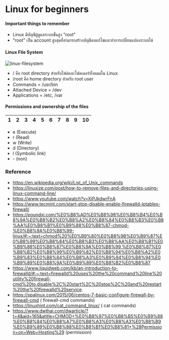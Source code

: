 # Linux for beginners

#### Important things to remember

- Linux มีบัญชีผู้ดูแลระบบขั้นสูง "root"
- "root" เป็น account สูงสุดที่สามารถสร้างบัญชีลบแก้ไขและทำการเปลี่ยนแปลงระบบได้

#### Linux File System

![linux-filesystem](https://user-images.githubusercontent.com/15135199/100316088-66e4f380-2fec-11eb-9566-b1bea2de44bb.png)

- / คือ root directory สำหรับไฟล์และโฟลเดอร์ทั้งหมดใน Linux
- /root คือ home directory สำหรับ root user
- Commands = /usr/bin
- Attached Device = /dev
- Applications = /etc, /var

#### Permissions and ownership of the files

| 1 | 2 | 3 | 4 | 5 | 6 | 7 | 8 | 9 | 10 | 
| - | - | - | - | - | - | - | - | - | - |


- e (Execute)
- r (Read)
- w (Write)
- d (Directory)
- l (Symbolic link)
- <string>-</strong> (non)


### Reference

- https://en.wikipedia.org/wiki/List_of_Unix_commands
- https://linuxize.com/post/how-to-remove-files-and-directories-using-linux-command-line/
- https://www.youtube.com/watch?v=XiPJkdwrFnA
- https://www.tecmint.com/start-stop-disable-enable-firewalld-iptables-firewall/
- https://poundxi.com/%E0%B8%AD%E0%B8%98%E0%B8%B4%E0%B8%9A%E0%B8%B2%E0%B8%A2%E0%B8%84%E0%B8%B3%E0%B8%AA%E0%B8%B1%E0%B9%88%E0%B8%87-chmod-%E0%B8%9A%E0%B8%99-linux/#:~:text=chmod%20%E0%B9%80%E0%B8%9B%E0%B9%87%E0%B8%99%E0%B8%84%E0%B8%B3%E0%B8%AA%E0%B8%B1%E0%B9%88%E0%B8%87%E0%B8%9A%E0%B8%99,%E0%B8%87%E0%B8%B2%E0%B8%99%E0%B9%82%E0%B8%94%E0%B8%A2%E0%B9%83%E0%B8%84%E0%B8%A3%E0%B9%84%E0%B8%94%E0%B9%89%E0%B8%9A%E0%B9%89%E0%B8%B2%E0%B8%87
- https://www.liquidweb.com/kb/an-introduction-to-firewalld/#:~:text=firewalld%20uses%20the%20command%20line%20utility%20firewall-cmd%20to,disable%2C%20start%2C%20stop%2C%20and%20restart%20the%20firewalld%20service.
- https://spalinux.com/2015/06/centos-7-basic-configure-firewall-by-firewall-cmd ( firewall-cmd commands)
- https://linuxhint.com/cat_command_linux/ ( cat commands)
- https://www.dwthai.com/dwarticle/?t=4&aid=165&atitle=CHMOD+%E0%B8%97%E0%B8%B5%E0%B9%88%E0%B8%84%E0%B8%A7%E0%B8%A3%E0%B8%A3%E0%B8%B9%E0%B9%89%E0%B8%88%E0%B8%B1%E0%B8%81+%28Permission+on+Web+Hosting%29 (permission)
